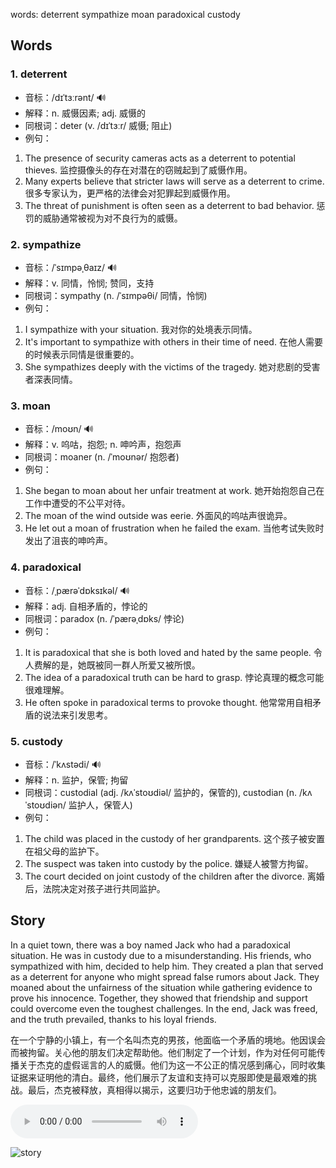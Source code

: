 words: deterrent sympathize moan paradoxical custody

## Words
### 1. deterrent
- 音标：/dɪˈtɜːrənt/ <span style="cursor: pointer;" onclick="document.getElementById('audio-player-1').play()">🔊</span>
  <audio id="audio-player-1" src="https:/files.dwong.top/words/deterrent.mp3" style="display:none;"></audio>
- 解释：n. 威慑因素; adj. 威慑的
- 同根词：deter (v. /dɪˈtɜːr/ 威慑; 阻止)
- 例句：
1. The presence of security cameras acts as a deterrent to potential thieves. 监控摄像头的存在对潜在的窃贼起到了威慑作用。
2. Many experts believe that stricter laws will serve as a deterrent to crime. 很多专家认为，更严格的法律会对犯罪起到威慑作用。
3. The threat of punishment is often seen as a deterrent to bad behavior. 惩罚的威胁通常被视为对不良行为的威慑。

### 2. sympathize
- 音标：/ˈsɪmpəˌθaɪz/ <span style="cursor: pointer;" onclick="document.getElementById('audio-player-2').play()">🔊</span>
  <audio id="audio-player-2" src="https:/files.dwong.top/words/sympathize.mp3" style="display:none;"></audio>
- 解释：v. 同情，怜悯; 赞同，支持
- 同根词：sympathy (n. /ˈsɪmpəθi/ 同情，怜悯)
- 例句：
1. I sympathize with your situation. 我对你的处境表示同情。
2. It's important to sympathize with others in their time of need. 在他人需要的时候表示同情是很重要的。
3. She sympathizes deeply with the victims of the tragedy. 她对悲剧的受害者深表同情。

### 3. moan
- 音标：/moʊn/ <span style="cursor: pointer;" onclick="document.getElementById('audio-player-3').play()">🔊</span>
  <audio id="audio-player-3" src="https:/files.dwong.top/words/moan.mp3" style="display:none;"></audio>
- 解释：v. 呜咕，抱怨; n. 呻吟声，抱怨声
- 同根词：moaner (n. /ˈmoʊnər/ 抱怨者)
- 例句：
1. She began to moan about her unfair treatment at work. 她开始抱怨自己在工作中遭受的不公平对待。
2. The moan of the wind outside was eerie. 外面风的呜咕声很诡异。
3. He let out a moan of frustration when he failed the exam. 当他考试失败时发出了沮丧的呻吟声。

### 4. paradoxical
- 音标：/ˌpærəˈdɒksɪkəl/ <span style="cursor: pointer;" onclick="document.getElementById('audio-player-4').play()">🔊</span>
  <audio id="audio-player-4" src="https:/files.dwong.top/words/paradoxical.mp3" style="display:none;"></audio>
- 解释：adj. 自相矛盾的，悖论的
- 同根词：paradox (n. /ˈpærəˌdɒks/ 悖论)
- 例句：
1. It is paradoxical that she is both loved and hated by the same people. 令人费解的是，她既被同一群人所爱又被所恨。
2. The idea of a paradoxical truth can be hard to grasp. 悖论真理的概念可能很难理解。
3. He often spoke in paradoxical terms to provoke thought. 他常常用自相矛盾的说法来引发思考。

### 5. custody
- 音标：/ˈkʌstədi/ <span style="cursor: pointer;" onclick="document.getElementById('audio-player-5').play()">🔊</span>
  <audio id="audio-player-5" src="https:/files.dwong.top/words/custody.mp3" style="display:none;"></audio>
- 解释：n. 监护，保管; 拘留
- 同根词：custodial (adj. /kʌˈstoʊdiəl/ 监护的，保管的), custodian (n. /kʌˈstoʊdiən/ 监护人，保管人)
- 例句：
1. The child was placed in the custody of her grandparents. 这个孩子被安置在祖父母的监护下。
2. The suspect was taken into custody by the police. 嫌疑人被警方拘留。
3. The court decided on joint custody of the children after the divorce. 离婚后，法院决定对孩子进行共同监护。

## Story
In a quiet town, there was a boy named Jack who had a paradoxical situation. He was in custody due to a misunderstanding. His friends, who sympathized with him, decided to help him. They created a plan that served as a deterrent for anyone who might spread false rumors about Jack. They moaned about the unfairness of the situation while gathering evidence to prove his innocence. Together, they showed that friendship and support could overcome even the toughest challenges. In the end, Jack was freed, and the truth prevailed, thanks to his loyal friends.

在一个宁静的小镇上，有一个名叫杰克的男孩，他面临一个矛盾的境地。他因误会而被拘留。关心他的朋友们决定帮助他。他们制定了一个计划，作为对任何可能传播关于杰克的虚假谣言的人的威慑。他们为这一不公正的情况感到痛心，同时收集证据来证明他的清白。最终，他们展示了友谊和支持可以克服即使是最艰难的挑战。最后，杰克被释放，真相得以揭示，这要归功于他忠诚的朋友们。


<audio controls>
  <source src="https:/files.dwong.top/story/320e131c1e5a917b5234260a4c7938ae.mp3" type="audio/mpeg">
  你的浏览器不支持音频元素。
</audio>
    

![story](https:/files.dwong.top/image/320e131c1e5a917b5234260a4c7938ae.png)

